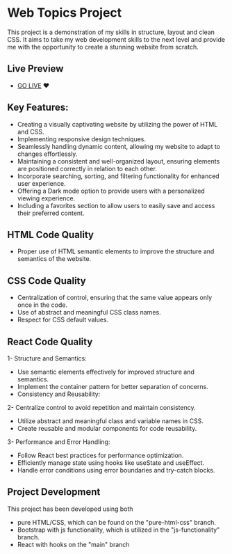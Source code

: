 # Web Topics Project

This project is a demonstration of my skills in structure, layout and clean CSS. It aims to take my web development skills to the next level and provide me with the opportunity to create a stunning website from scratch.

## Live Preview
- [GO LIVE](https://web-topics.netlify.app/) :heart:


## Key Features:

- Creating a visually captivating website by utilizing the power of HTML and CSS.
- Implementing responsive design techniques.
- Seamlessly handling dynamic content, allowing my website to adapt to changes effortlessly.
- Maintaining a consistent and well-organized layout, ensuring elements are positioned correctly in relation to each other.
- Incorporate searching, sorting, and filtering functionality for enhanced user experience.
- Offering a Dark mode option to provide users with a personalized viewing experience.
- Including a favorites section to allow users to easily save and access their preferred content.

## HTML Code Quality
- Proper use of HTML semantic elements to improve the structure and semantics of the website.

## CSS Code Quality
- Centralization of control, ensuring that the same value appears only once in the code.
- Use of abstract and meaningful CSS class names.
- Respect for CSS default values.

## React Code Quality
1- Structure and Semantics:

- Use semantic elements effectively for improved structure and semantics.
- Implement the container pattern for better separation of concerns.
- Consistency and Reusability:

2- Centralize control to avoid repetition and maintain consistency.
- Utilize abstract and meaningful class and variable names in CSS.
- Create reusable and modular components for code reusability.

3- Performance and Error Handling:

- Follow React best practices for performance optimization.
- Efficiently manage state using hooks like useState and useEffect.
- Handle error conditions using error boundaries and try-catch blocks.

## Project Development
  This project has been developed using both 
  - pure HTML/CSS, which can be found on the "pure-html-css" branch.
  - Bootstrap with js functionality, which is utilized in the "js-functionality" branch.
  - React with hooks on the "main" branch
  
